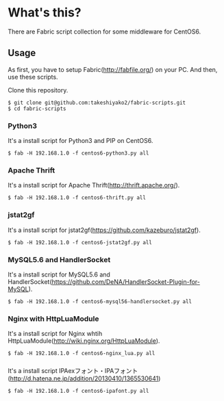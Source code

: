 # What's this?

There are Fabric script collection for some middleware for CentOS6. 

## Usage

As first, you have to setup Fabric(http://fabfile.org/) on your PC.
And then, use these scripts.

Clone this repository.
```
$ git clone git@github.com:takeshiyako2/fabric-scripts.git
$ cd fabric-scripts
```

### Python3

It's a install script for Python3 and PIP on CentOS6.  

```
$ fab -H 192.168.1.0 -f centos6-python3.py all
```



### Apache Thrift

It's a install script for Apache Thrift(http://thrift.apache.org/). 
```
$ fab -H 192.168.1.0 -f centos6-thrift.py all
```

### jstat2gf

It's a install script for jstat2gf(https://github.com/kazeburo/jstat2gf).  


```
$ fab -H 192.168.1.0 -f centos6-jstat2gf.py all
```


### MySQL5.6 and HandlerSocket

It's a install script for MySQL5.6 and HandlerSocket(https://github.com/DeNA/HandlerSocket-Plugin-for-MySQL).  

```
$ fab -H 192.168.1.0 -f centos6-mysql56-handlersocket.py all
```


### Nginx with HttpLuaModule

It's a install script for Nginx whtih HttpLuaModule(http://wiki.nginx.org/HttpLuaModule).

```
$ fab -H 192.168.1.0 -f centos6-nginx_lua.py all
```

###

It's a install script IPAexフォント・IPAフォント(http://d.hatena.ne.jp/addition/20130410/1365530641)

```
$ fab -H 192.168.1.0 -f centos6-ipafont.py all
```

